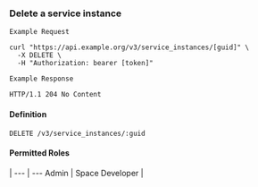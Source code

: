### Delete a service instance

```
Example Request
```

```shell
curl "https://api.example.org/v3/service_instances/[guid]" \
  -X DELETE \
  -H "Authorization: bearer [token]"
```

```
Example Response
```

```http
HTTP/1.1 204 No Content
```

#### Definition
`DELETE /v3/service_instances/:guid`

#### Permitted Roles
 |
--- | ---
Admin |
Space Developer |
